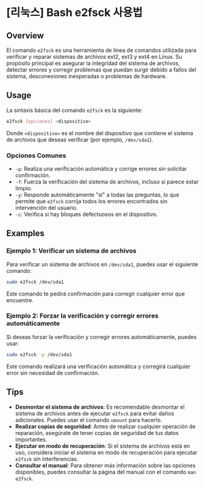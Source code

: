 # [리눅스] Bash e2fsck 사용법

## Overview
El comando `e2fsck` es una herramienta de línea de comandos utilizada para verificar y reparar sistemas de archivos ext2, ext3 y ext4 en Linux. Su propósito principal es asegurar la integridad del sistema de archivos, detectar errores y corregir problemas que puedan surgir debido a fallos del sistema, desconexiones inesperadas o problemas de hardware.

## Usage
La sintaxis básica del comando `e2fsck` es la siguiente:

```bash
e2fsck [opciones] <dispositivo>
```

Donde `<dispositivo>` es el nombre del dispositivo que contiene el sistema de archivos que deseas verificar (por ejemplo, `/dev/sda1`).

### Opciones Comunes
- `-p`: Realiza una verificación automática y corrige errores sin solicitar confirmación.
- `-f`: Fuerza la verificación del sistema de archivos, incluso si parece estar limpio.
- `-y`: Responde automáticamente "sí" a todas las preguntas, lo que permite que `e2fsck` corrija todos los errores encontrados sin intervención del usuario.
- `-c`: Verifica si hay bloques defectuosos en el dispositivo.

## Examples
### Ejemplo 1: Verificar un sistema de archivos
Para verificar un sistema de archivos en `/dev/sda1`, puedes usar el siguiente comando:

```bash
sudo e2fsck /dev/sda1
```

Este comando te pedirá confirmación para corregir cualquier error que encuentre.

### Ejemplo 2: Forzar la verificación y corregir errores automáticamente
Si deseas forzar la verificación y corregir errores automáticamente, puedes usar:

```bash
sudo e2fsck -p /dev/sda1
```

Este comando realizará una verificación automática y corregirá cualquier error sin necesidad de confirmación.

## Tips
- **Desmontar el sistema de archivos**: Es recomendable desmontar el sistema de archivos antes de ejecutar `e2fsck` para evitar daños adicionales. Puedes usar el comando `umount` para hacerlo.
- **Realizar copias de seguridad**: Antes de realizar cualquier operación de reparación, asegúrate de tener copias de seguridad de tus datos importantes.
- **Ejecutar en modo de recuperación**: Si el sistema de archivos está en uso, considera iniciar el sistema en modo de recuperación para ejecutar `e2fsck` sin interferencias.
- **Consultar el manual**: Para obtener más información sobre las opciones disponibles, puedes consultar la página del manual con el comando `man e2fsck`.